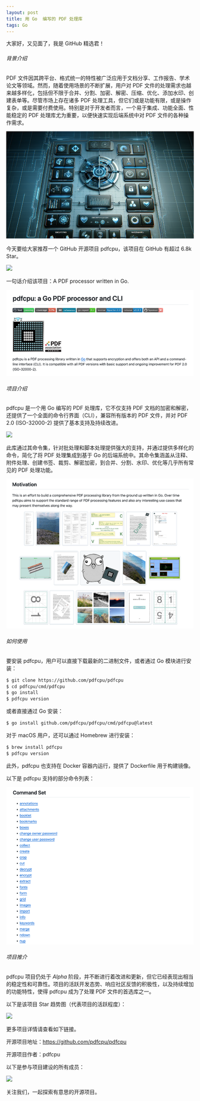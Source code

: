 ```yaml
---
layout: post
title: 用 Go  编写的 PDF 处理库
tags: Go
---
```


大家好，又见面了，我是 GitHub 精选君！

###### 背景介绍

PDF 文件因其跨平台、格式统一的特性被广泛应用于文档分享、工作报告、学术论文等领域。然而，随着使用场景的不断扩展，用户对 PDF 文件的处理需求也越来越多样化，包括但不限于合并、分割、加密、解密、压缩、优化、添加水印、创建表单等。尽管市场上存在诸多 PDF 处理工具，但它们或是功能有限，或是操作复杂，或是需要付费使用。特别是对于开发者而言，一个易于集成、功能全面、性能稳定的 PDF 处理库尤为重要，以便快速实现后端系统中对 PDF 文件的各种操作需求。

![](https://raw.githubusercontent.com/ZhuPeng/pic/master/mac/compress_tmp-a0b85cb869d1f0b2498b47f23ecffa4e.png)

今天要给大家推荐一个 GitHub 开源项目 pdfcpu，该项目在 GitHub 有超过 6.8k Star。

![](https://stats.deeptrain.net/repo/pdfcpu/pdfcpu/?theme=light)

一句话介绍该项目：A PDF processor written in Go.

![](https://raw.githubusercontent.com/ZhuPeng/pic/master/images/compress_image-20241015230640767.png)

###### 项目介绍

pdfcpu  是一个用 Go  编写的 PDF 处理库，它不仅支持 PDF 文档的加密和解密，还提供了一个全面的命令行界面（CLI），兼容所有版本的 PDF 文件，并对 PDF 2.0 (ISO-32000-2) 提供了基本支持及持续改进。

![](https://raw.githubusercontent.com/pdfcpu/pdfcpu/master/resources/demo.png)

此库通过其命令集，针对批处理和脚本处理提供强大的支持，并通过提供多样化的命令，简化了将 PDF 处理集成到基于 Go 的后端系统中。其命令集涵盖从注释、附件处理、创建书签、裁剪、解密加密，到合并、分割、水印、优化等几乎所有常见的 PDF 处理功能。

![](https://raw.githubusercontent.com/ZhuPeng/pic/master/images/compress_image-20241015230855484.png)

###### 如何使用

要安装 pdfcpu，用户可以直接下载最新的二进制文件，或者通过 Go 模块进行安装：

```bash
$ git clone https://github.com/pdfcpu/pdfcpu
$ cd pdfcpu/cmd/pdfcpu
$ go install
$ pdfcpu version
```

或者直接通过 Go 安装：

```bash
$ go install github.com/pdfcpu/pdfcpu/cmd/pdfcpu@latest
```

对于 macOS 用户，还可以通过 Homebrew 进行安装：

```bash
$ brew install pdfcpu
$ pdfcpu version
```

此外，pdfcpu 也支持在 Docker 容器内运行，提供了 Dockerfile 用于构建镜像。

以下是 pdfcpu 支持的部分命令列表：

![](https://raw.githubusercontent.com/ZhuPeng/pic/master/images/compress_image-20241015231014070.png)

###### 项目推介

pdfcpu 项目仍处于 *Alpha* 阶段，并不断进行着改进和更新，但它已经表现出相当的稳定性和可靠性。项目的活跃开发态势、响应社区反馈的积极性，以及持续增加的功能特性，使得 pdfcpu 成为了处理 PDF 文件的首选库之一。

以下是该项目 Star 趋势图（代表项目的活跃程度）：

![](https://api.star-history.com/svg?repos=pdfcpu/pdfcpu&type=Timeline)

更多项目详情请查看如下链接。

开源项目地址：https://github.com/pdfcpu/pdfcpu 

开源项目作者：pdfcpu

以下是参与项目建设的所有成员：

![](https://contrib.rocks/image?repo=pdfcpu/pdfcpu)

关注我们，一起探索有意思的开源项目。

